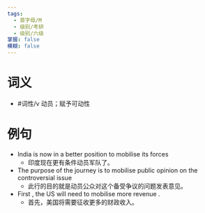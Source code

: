 ```yaml
---
tags:
  - 首字母/M
  - 级别/考研
  - 级别/六级
掌握: false
模糊: false
---
```

# 词义
- #词性/v  动员；赋予可动性
# 例句
- India is now in a better position to mobilise its forces
	- 印度现在更有条件动员军队了。
- The purpose of the journey is to mobilise public opinion on the controversial issue
	- 此行的目的就是动员公众对这个备受争议的问题发表意见。
- First , the US will need to mobilise more revenue .
	- 首先，美国将需要征收更多的财政收入。
